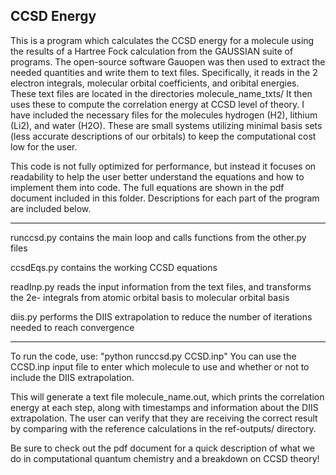 CCSD Energy
----------------

This is a program which calculates the CCSD energy for a molecule using the results of a 
Hartree Fock calculation from the GAUSSIAN suite of programs.
The open-source software Gauopen was then used to extract the needed quantities and write them to text files.
Specifically, it reads in the 2 electron integrals, molecular orbital coefficients, and oribital energies.
These text files are located in the directories molecule_name_txts/
It then uses these to compute the correlation energy at CCSD level of theory.
I have included the necessary files for the molecules hydrogen (H2), lithium (Li2), and water (H2O).
These are small systems utilizing minimal basis sets (less accurate descriptions of our orbitals) to keep the computational cost low for the user.

This code is not fully optimized for performance, but instead it focuses on readability to help the 
user better understand the equations and how to implement them into code. The full equations are shown in the pdf document included in this folder. Descriptions for each part of the program are included below.
______________________________________________________________________________________________________________________________________________________
runccsd.py contains the main loop and calls functions from the other.py files

ccsdEqs.py contains the working CCSD equations

readInp.py reads the input information from the text files, and transforms the 2e- integrals from atomic orbital basis to molecular orbital basis

diis.py performs the DIIS extrapolation to reduce the number of iterations needed to reach convergence
______________________________________________________________________________________________________________________________________________________

To run the code, use:
	"python runccsd.py CCSD.inp"
You can use the CCSD.inp input file to enter which molecule to use and whether or not to include the DIIS extrapolation.

This will generate a text file molecule_name.out, which prints the correlation energy at each step, along with timestamps and information about the DIIS extrapolation.
The user can verify that they are receiving the correct result by comparing with the reference calculations in the ref-outputs/ directory.
 
Be sure to check out the pdf document for a quick description of what we do in computational quantum chemistry and a breakdown on CCSD theory!
